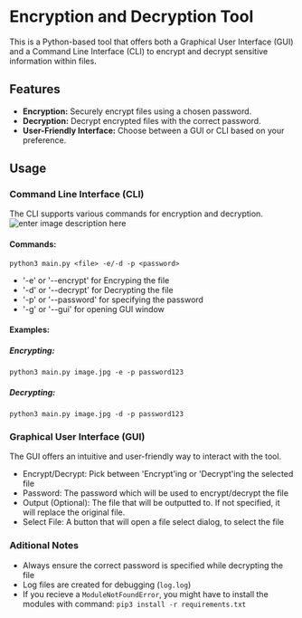 
# Encryption and Decryption Tool

This is a Python-based tool that offers both a Graphical User Interface (GUI) and a Command Line Interface (CLI) to encrypt and decrypt sensitive information within files.

## Features

- **Encryption:** Securely encrypt files using a chosen password.
- **Decryption:** Decrypt encrypted files with the correct password.
- **User-Friendly Interface:** Choose between a GUI or CLI based on your preference.

## Usage

### Command Line Interface (CLI)

The CLI supports various commands for encryption and decryption.
![enter image description here](https://i.imgur.com/0sld16c.gif)
#### Commands:


``python3 main.py <file> -e/-d -p <password>``

 - '-e' or '--encrypt' for Encryping the file
 - '-d' or '--decrypt' for Decrypting the file
 - '-p' or '--password' for specifying the password
 - '-g' or '--gui' for opening GUI window
#### Examples:
##### Encrypting:
``python3 main.py image.jpg -e -p password123``
##### Decrypting:
``python3 main.py image.jpg -d -p password123``

### Graphical User Interface (GUI)
The GUI offers an intuitive and user-friendly way to interact with the tool.

 - Encrypt/Decrypt: Pick between 'Encrypt'ing or 'Decrypt'ing the selected file
 - Password: The password which will be used to encrypt/decrypt the file
 - Output (Optional): The file that will be outputted to. If not specified, it will replace the original file.
 - Select File: A button that will open a file select dialog, to select the file

### Aditional Notes
- Always ensure the correct password is specified while decrypting the file
- Log files are created for debugging (`log.log`)
- If you recieve a `ModuleNotFoundError`, you might have to install the modules with command: ```pip3 install -r requirements.txt```